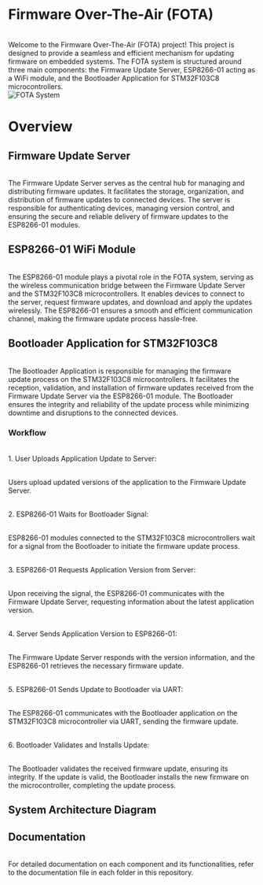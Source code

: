 # Firmware Over-The-Air (FOTA) 
<br> Welcome to the Firmware Over-The-Air (FOTA) project! This project is designed to provide a seamless and efficient mechanism for updating firmware on embedded systems. The FOTA system is structured around three main components: the Firmware Update Server, ESP8266-01 acting as a WiFi module, and the Bootloader Application for STM32F103C8 microcontrollers.
<br>
![FOTA System](https://github.com/Youssef-74/Firmware_Over_The_Air-FOTA/assets/72941786/23112233-6d9a-47d4-8782-c3ee0c6b0193)
<br>
# Overview
## Firmware Update Server
<br> The Firmware Update Server serves as the central hub for managing and distributing firmware updates. It facilitates the storage, organization, and distribution of firmware updates to connected devices. The server is responsible for authenticating devices, managing version control, and ensuring the secure and reliable delivery of firmware updates to the ESP8266-01 modules.

## ESP8266-01 WiFi Module
<br> The ESP8266-01 module plays a pivotal role in the FOTA system, serving as the wireless communication bridge between the Firmware Update Server and the STM32F103C8 microcontrollers. It enables devices to connect to the server, request firmware updates, and download and apply the updates wirelessly. The ESP8266-01 ensures a smooth and efficient communication channel, making the firmware update process hassle-free.

## Bootloader Application for STM32F103C8
<br> The Bootloader Application is responsible for managing the firmware update process on the STM32F103C8 microcontrollers. It facilitates the reception, validation, and installation of firmware updates received from the Firmware Update Server via the ESP8266-01 module. The Bootloader ensures the integrity and reliability of the update process while minimizing downtime and disruptions to the connected devices.

### Workflow
<br> 1. User Uploads Application Update to Server:

<br> Users upload updated versions of the application to the Firmware Update Server.

<br> 2. ESP8266-01 Waits for Bootloader Signal:

<br> ESP8266-01 modules connected to the STM32F103C8 microcontrollers wait for a signal from the Bootloader to initiate the firmware update process.

<br> 3. ESP8266-01 Requests Application Version from Server:

<br> Upon receiving the signal, the ESP8266-01 communicates with the Firmware Update Server, requesting information about the latest application version.

<br> 4. Server Sends Application Version to ESP8266-01:

<br> The Firmware Update Server responds with the version information, and the ESP8266-01 retrieves the necessary firmware update.

<br> 5. ESP8266-01 Sends Update to Bootloader via UART:

<br> The ESP8266-01 communicates with the Bootloader application on the STM32F103C8 microcontroller via UART, sending the firmware update.

<br> 6. Bootloader Validates and Installs Update:

<br> The Bootloader validates the received firmware update, ensuring its integrity.
If the update is valid, the Bootloader installs the new firmware on the microcontroller, completing the update process.
## System Architecture Diagram


## Documentation
<br> For detailed documentation on each component and its functionalities, refer to the documentation file in each folder in this repository.
